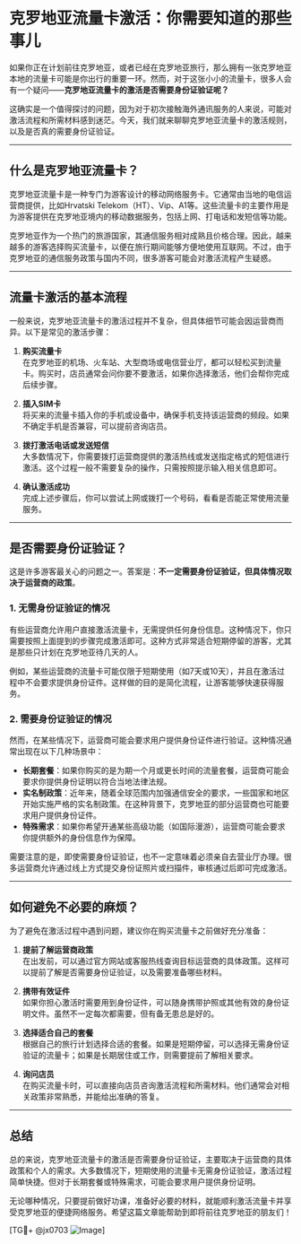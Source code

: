 # 克罗地亚流量卡激活：你需要知道的那些事儿

如果你正在计划前往克罗地亚，或者已经在克罗地亚旅行，那么拥有一张克罗地亚本地的流量卡可能是你出行的重要一环。然而，对于这张小小的流量卡，很多人会有一个疑问——**克罗地亚流量卡的激活是否需要身份证验证呢？**

这确实是一个值得探讨的问题，因为对于初次接触海外通讯服务的人来说，可能对激活流程和所需材料感到迷茫。今天，我们就来聊聊克罗地亚流量卡的激活规则，以及是否真的需要身份证验证。

---

## 什么是克罗地亚流量卡？

克罗地亚流量卡是一种专门为游客设计的移动网络服务卡。它通常由当地的电信运营商提供，比如Hrvatski Telekom（HT）、Vip、A1等。这些流量卡的主要作用是为游客提供在克罗地亚境内的移动数据服务，包括上网、打电话和发短信等功能。

克罗地亚作为一个热门的旅游国家，其通信服务相对成熟且价格合理。因此，越来越多的游客选择购买流量卡，以便在旅行期间能够方便地使用互联网。不过，由于克罗地亚的通信服务政策与国内不同，很多游客可能会对激活流程产生疑惑。

---

## 流量卡激活的基本流程

一般来说，克罗地亚流量卡的激活过程并不复杂，但具体细节可能会因运营商而异。以下是常见的激活步骤：

1. **购买流量卡**  
   在克罗地亚的机场、火车站、大型商场或电信营业厅，都可以轻松买到流量卡。购买时，店员通常会问你要不要激活，如果你选择激活，他们会帮你完成后续步骤。

2. **插入SIM卡**  
   将买来的流量卡插入你的手机或设备中，确保手机支持该运营商的频段。如果不确定手机是否兼容，可以提前咨询店员。

3. **拨打激活电话或发送短信**  
   大多数情况下，你需要拨打运营商提供的激活热线或发送指定格式的短信进行激活。这个过程一般不需要复杂的操作，只需按照提示输入相关信息即可。

4. **确认激活成功**  
   完成上述步骤后，你可以尝试上网或拨打一个号码，看看是否能正常使用流量服务。

---

## 是否需要身份证验证？

这是许多游客最关心的问题之一。答案是：**不一定需要身份证验证，但具体情况取决于运营商的政策**。

### 1. **无需身份证验证的情况**
有些运营商允许用户直接激活流量卡，无需提供任何身份信息。这种情况下，你只需要按照上面提到的步骤完成激活即可。这种方式非常适合短期停留的游客，尤其是那些只计划在克罗地亚待几天的人。

例如，某些运营商的流量卡可能仅限于短期使用（如7天或10天），并且在激活过程中不会要求提供身份证件。这样做的目的是简化流程，让游客能够快速获得服务。

### 2. **需要身份证验证的情况**
然而，在某些情况下，运营商可能会要求用户提供身份证件进行验证。这种情况通常出现在以下几种场景中：

- **长期套餐**：如果你购买的是为期一个月或更长时间的流量套餐，运营商可能会要求你提供身份证明以符合当地法律法规。
- **实名制政策**：近年来，随着全球范围内加强通信安全的要求，一些国家和地区开始实施严格的实名制政策。在这种背景下，克罗地亚的部分运营商也可能要求用户提供身份证件。
- **特殊需求**：如果你希望开通某些高级功能（如国际漫游），运营商可能会要求你提供额外的身份信息作为保障。

需要注意的是，即使需要身份证验证，也不一定意味着必须亲自去营业厅办理。很多运营商允许通过线上方式提交身份证照片或扫描件，审核通过后即可完成激活。

---

## 如何避免不必要的麻烦？

为了避免在激活过程中遇到问题，建议你在购买流量卡之前做好充分准备：

1. **提前了解运营商政策**  
   在出发前，可以通过官方网站或客服热线查询目标运营商的具体政策。这样可以提前了解是否需要身份证验证，以及需要准备哪些材料。

2. **携带有效证件**  
   如果你担心激活时需要用到身份证件，可以随身携带护照或其他有效的身份证明文件。虽然不一定每次都需要，但有备无患总是好的。

3. **选择适合自己的套餐**  
   根据自己的旅行计划选择合适的套餐。如果是短期停留，可以选择无需身份证验证的流量卡；如果是长期居住或工作，则需要提前了解相关要求。

4. **询问店员**  
   在购买流量卡时，可以直接向店员咨询激活流程和所需材料。他们通常会对相关政策非常熟悉，并能给出准确的答复。

---

## 总结

总的来说，克罗地亚流量卡的激活是否需要身份证验证，主要取决于运营商的具体政策和个人的需求。大多数情况下，短期使用的流量卡无需身份证验证，激活过程简单快捷。但对于长期套餐或特殊需求，可能会要求用户提供身份证明。

无论哪种情况，只要提前做好功课，准备好必要的材料，就能顺利激活流量卡并享受克罗地亚的便捷网络服务。希望这篇文章能帮助到即将前往克罗地亚的朋友们！

[TG💪+ @jx0703 ![Image](https://github.com/user-attachments/assets/dbca1d08-cadb-493c-b0ec-ad6f7a83f270)]